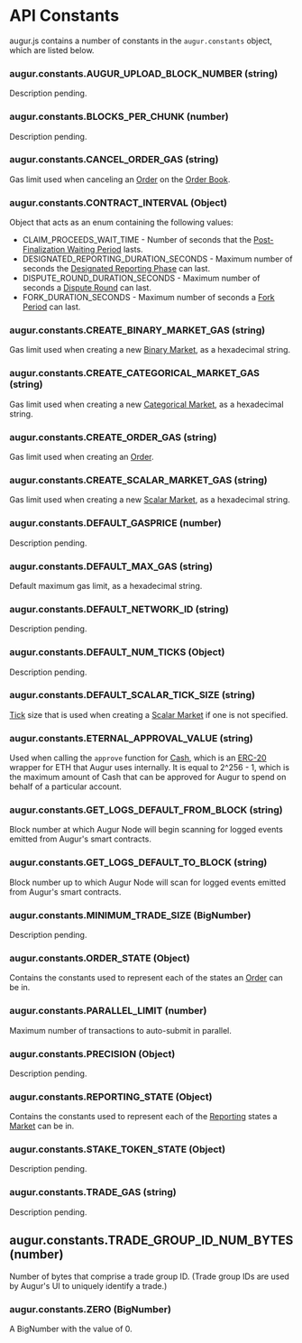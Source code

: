 API Constants
========
augur.js contains a number of constants in the `augur.constants` object, which are listed below.

### augur.constants.AUGUR_UPLOAD_BLOCK_NUMBER (string)

Description pending.

### augur.constants.BLOCKS_PER_CHUNK (number)

Description pending.

### augur.constants.CANCEL_ORDER_GAS (string)

Gas limit used when canceling an [Order](#order) on the [Order Book](#order-book).

### augur.constants.CONTRACT_INTERVAL (Object)

Object that acts as an enum containing the following values: 

* CLAIM_PROCEEDS_WAIT_TIME - Number of seconds that the [Post-Finalization Waiting Period](#post-finalization-waiting-period) lasts.
* DESIGNATED_REPORTING_DURATION_SECONDS - Maximum number of seconds the [Designated Reporting Phase](#designated-reporting-phase) can last.
* DISPUTE_ROUND_DURATION_SECONDS - Maximum number of seconds a [Dispute Round](#dispute-round-phase) can last.
* FORK_DURATION_SECONDS - Maximum number of seconds a [Fork Period](#fork-period) can last.

### augur.constants.CREATE_BINARY_MARKET_GAS (string)

Gas limit used when creating a new [Binary Market](#binary-market), as a hexadecimal string.

### augur.constants.CREATE_CATEGORICAL_MARKET_GAS (string)

Gas limit used when creating a new [Categorical Market](#categorical-market), as a hexadecimal string.

### augur.constants.CREATE_ORDER_GAS (string)

Gas limit used when creating an [Order](#order).

### augur.constants.CREATE_SCALAR_MARKET_GAS (string)

Gas limit used when creating a new [Scalar Market](#scalar-market), as a hexadecimal string.

### augur.constants.DEFAULT_GASPRICE (number)

Description pending.

### augur.constants.DEFAULT_MAX_GAS (string)

Default maximum gas limit, as a hexadecimal string.

### augur.constants.DEFAULT_NETWORK_ID (string)

Description pending.

### augur.constants.DEFAULT_NUM_TICKS (Object)

Description pending.

### augur.constants.DEFAULT_SCALAR_TICK_SIZE (string)

[Tick](#tick) size that is used when creating a [Scalar Market](#scalar-market) if one is not specified.

### augur.constants.ETERNAL_APPROVAL_VALUE (string)

Used when calling the `approve` function for [Cash](#cash), which is an [ERC-20](https://en.wikipedia.org/wiki/ERC20) wrapper for ETH that Augur uses internally. It is equal to 2^256 - 1, which is the maximum amount of Cash that can be approved for Augur to spend on behalf of a particular account.

### augur.constants.GET_LOGS_DEFAULT_FROM_BLOCK (string)

Block number at which Augur Node will begin scanning for logged events emitted from Augur's smart contracts.

### augur.constants.GET_LOGS_DEFAULT_TO_BLOCK (string)

Block number up to which Augur Node will scan for logged events emitted from Augur's smart contracts.

### augur.constants.MINIMUM_TRADE_SIZE (BigNumber)

Description pending.

### augur.constants.ORDER_STATE (Object)

Contains the constants used to represent each of the states an [Order](#order) can be in.

### augur.constants.PARALLEL_LIMIT (number)

Maximum number of transactions to auto-submit in parallel.

### augur.constants.PRECISION (Object)

Description pending.

### augur.constants.REPORTING_STATE (Object)

Contains the constants used to represent each of the [Reporting](report) states a [Market](#market) can be in.

### augur.constants.STAKE_TOKEN_STATE (Object)

Description pending.

### augur.constants.TRADE_GAS (string)

Description pending.

## augur.constants.TRADE_GROUP_ID_NUM_BYTES (number)

Number of bytes that comprise a trade group ID. (Trade group IDs are used by Augur's UI to uniquely identify a trade.)

### augur.constants.ZERO (BigNumber)

A BigNumber with the value of 0.